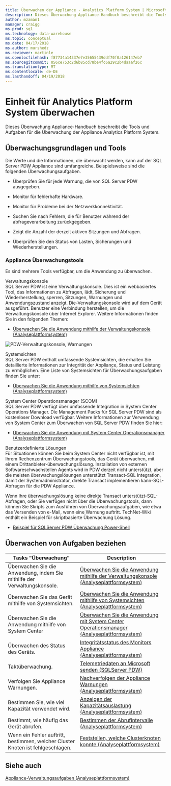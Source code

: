 ```yaml
---
title: Überwachen der Appliance - Analytics Platform System | Microsoft Docs
description: Dieses Überwachung Appliance-Handbuch beschreibt die Tools und Aufgaben für die Überwachung der Appliance Analytics Platform System.
author: mzaman1
manager: craigg
ms.prod: sql
ms.technology: data-warehouse
ms.topic: conceptual
ms.date: 04/17/2018
ms.author: murshedz
ms.reviewer: martinle
ms.openlocfilehash: f87734a14337e7e35655439ddf70f0a126147eb7
ms.sourcegitcommit: 056ce753c2d6b85cd78be4fc6a29c2b4daaaf26c
ms.translationtype: MT
ms.contentlocale: de-DE
ms.lasthandoff: 04/19/2018
---
```

# <a name="appliance-monitoring-for-analytics-platform-system"></a>Einheit für Analytics Platform System überwachen
Dieses Überwachung Appliance-Handbuch beschreibt die Tools und Aufgaben für die Überwachung der Appliance Analytics Platform System.  
  
## <a name="Basics"></a>Überwachungsgrundlagen und Tools  
Die Werte und die Informationen, die überwacht werden, kann auf der SQL Server PDW Appliance sind umfangreiche. Beispielsweise sind die folgenden Überwachungsaufgaben.  
  
-   Überprüfen Sie für jede Warnung, die von SQL Server PDW ausgegeben.  
  
-   Monitor für fehlerhafte Hardware.  
  
-   Monitor für Probleme bei der Netzwerkkonnektivität.  
  
-   Suchen Sie nach Fehlern, die für Benutzer während der abfrageverarbeitung zurückgegeben.  
  
-   Zeigt die Anzahl der derzeit aktiven Sitzungen und Abfragen.  
  
-   Überprüfen Sie den Status von Lasten, Sicherungen und Wiederherstellungen.  
  
### <a name="appliance-monitoring-tools"></a>Appliance Überwachungstools  
Es sind mehrere Tools verfügbar, um die Anwendung zu überwachen.  
  
Verwaltungskonsole  
SQL Server PDW ist eine Verwaltungskonsole. Dies ist ein webbasiertes Tool, das Informationen zu Abfragen, lädt, Sicherung und Wiederherstellung, sperren, Sitzungen, Warnungen und Anwendungszustand anzeigt. Die-Verwaltungskonsole wird auf dem Gerät ausgeführt. Benutzer eine Verbindung herstellen, um die Verwaltungskonsole über Internet Explorer. Weitere Informationen finden Sie in den folgenden Themen:  
  
-   [Überwachen Sie die Anwendung mithilfe der Verwaltungskonsole &#40;Analyseplattformsystem&#41;](monitor-the-appliance-by-using-the-admin-console.md)  
  
![PDW-Verwaltungskonsole, Warnungen](./media/appliance-monitoring/SQL_Server_PDW_AdminConsol_Queries.png "SQL_Server_PDW_AdminConsol_Queries")  
  
Systemsichten  
SQL Server PDW enthält umfassende Systemsichten, die erhalten Sie detaillierte Informationen zur Integrität der Appliance, Status und Leistung zu ermöglichen. Eine Liste von Systemsichten für Überwachungsaufgaben finden Sie unter:  
  
-   [Überwachen Sie die Anwendung mithilfe von Systemsichten &#40;Analyseplattformsystem&#41;](monitor-the-appliance-by-using-system-views.md)  
  
System Center Operationsmanager (SCOM)  
SQL Server PDW verfügt über umfassende Integration in System Center Operations Manager. Die Management Packs für SQL Server PDW sind als kostenloser Download verfügbar. Weitere Informationen zur Verwendung von System Center zum Überwachen von SQL Server PDW finden Sie hier:  
  
-   [Überwachen Sie die Anwendung mit System Center Operationsmanager &#40;Analyseplattformsystem&#41;](monitor-the-appliance-by-using-system-center-operations-manager.md)  
  
Benutzerdefinierte Lösungen  
Für Situationen können Sie beim System Center nicht verfügbar ist, mit Ihrem Rechenzentrum Überwachungstools, das Gerät überwachen, mit einem Drittanbieter-überwachungslösung. Installation von externen Softwareschwachstellen Agents wird in PDW derzeit nicht unterstützt, aber die meisten überwachungslösungen unterstützt Transact\-SQL Integration, damit der Systemadministrator, direkte Transact implementieren kann\-SQL-Abfragen für die PDW Appliance.  
  
Wenn Ihre überwachungslösung keine direkte Transact unterstützt\-SQL-Abfragen, oder Sie verfügen nicht über die Überwachungstools, dann können Sie Skripts zum Ausführen von Überwachungsaufgaben, wie etwa das Versenden von e-Mail, wenn eine Warnung auftritt.  TechNet-Wiki enthält ein Beispiel für skriptbasierte Überwachung Lösung.  
  
-   [Beispiel für SQLServer PDW Überwachung Power-Shell](http://go.microsoft.com/fwlink/?LinkId=248020)  
   
## <a name="Tasks"></a>Überwachen von Aufgaben beziehen  
  
|Tasks "Überwachung"|Description|  
|-------------------|---------------|  
|Überwachen Sie die Anwendung, indem Sie mithilfe der Verwaltungskonsole.|[Überwachen Sie die Anwendung mithilfe der Verwaltungskonsole &#40;Analyseplattformsystem&#41;](monitor-the-appliance-by-using-the-admin-console.md)|  
|Überwachen Sie das Gerät mithilfe von Systemsichten.|[Überwachen Sie die Anwendung mithilfe von Systemsichten &#40;Analyseplattformsystem&#41;](monitor-the-appliance-by-using-system-views.md)|  
|Überwachen Sie die Anwendung mithilfe von System Center|[Überwachen Sie die Anwendung mit System Center Operationsmanager &#40;Analyseplattformsystem&#41;](monitor-the-appliance-by-using-system-center-operations-manager.md)|  
|Überwachen des Status des Geräts.|[Integritätsstatus des Monitors Appliance &#40;Analyseplattformsystem&#41;](monitor-appliance-health-state.md)|  
|Taktüberwachung.|[Telemetriedaten an Microsoft senden &#40;SQLServer PDW&#41;](send-telemetry-feedback-to-microsoft-sql-server-pdw.md)|  
|Verfolgen Sie Appliance Warnungen.|[Nachverfolgen der Appliance Warnungen &#40;Analyseplattformsystem&#41;](track-appliance-alerts.md)|  
|Bestimmen Sie, wie viel Kapazität verwendet wird.|[Anzeigen der Kapazitätsauslastung &#40;Analyseplattformsystem&#41;](view-capacity-utilization.md)|  
|Bestimmt, wie häufig das Gerät abrufen.|[Bestimmen der Abrufintervalle &#40;Analyseplattformsystem&#41;](determine-polling-frequency.md)|  
|Wenn ein Fehler auftritt, bestimmen, welcher Cluster Knoten ist fehlgeschlagen.|[Feststellen, welche Clusterknoten konnte &#40;Analyseplattformsystem&#41;](determine-which-cluster-node-failed.md)|  


<!-- MISSING LINKS |Monitor loads.|[Monitor Loads &#40;SQL Server PDW&#41;](../sqlpdw/monitor-loads-sql-server-pdw.md)|  -->  
<!-- MISSING LINKS |Monitor backups and restores.|[Monitor Backups and Restores &#40;SQL Server PDW&#41;](../sqlpdw/monitor-backups-and-restores-sql-server-pdw.md)|  -->  
<!-- MISSING LINKS |Monitor the active queries.|[Monitoring Active Queries &#40;SQL Server PDW&#41;](../sqlpdw/monitoring-active-queries-sql-server-pdw.md)|  -->  
  
## <a name="see-also"></a>Siehe auch  
<!-- MISSING LINKS [Common Metadata Query Examples &#40;SQL Server PDW&#41;](../sqlpdw/common-metadata-query-examples-sql-server-pdw.md)  -->  
[Appliance-Verwaltungsaufgaben &#40;Analyseplattformsystem&#41;](appliance-management-tasks.md)  
  
